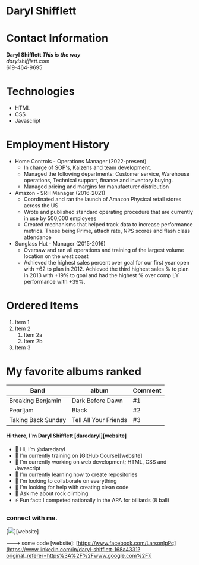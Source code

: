 # Daryl Shifflett

# Contact Information
**Daryl Shifflett _This is the way_**<br/>
*darylshifflett.com*<br/>
619-464-9695
# Technologies
- HTML
- CSS
- Javascript

# Employment History
* Home Controls - Operations Manager (2022-present)
  * In charge of SOP's, Kaizens and team development.
  * Managed the following departments: Customer service, Warehouse operations, Technical support, finance and inventory buying.
  * Managed pricing and margins for manufacturer distribution
* Amazon - SRH Manager (2016-2021)
  * Coordinated and ran the launch of Amazon Physical retail stores across the US
  * Wrote and published standard operating procedure that are currently in use by 500,000 employees
  * Created mechanisms that helped track data to increase performance metrics. These being Prime, attach rate, NPS scores and flash class attendance
* Sunglass Hut - Manager (2015-2016)
  * Oversaw and ran all operations and training of the largest volume location on the west coast
  * Achieved the highest sales percent over goal for our first year open with +62 to plan in 2012. Achieved the third highest sales % to plan in 2013 with +19% to goal and had the highest % over comp LY performance with +39%.

    
# Ordered Items
1. Item 1
1. Item 2
   1. Item 2a
   1. Item 2b
1. Item 3
   
# My favorite albums ranked
Band | album | Comment
------|-----|--------
 Breaking Benjamin| Dark Before Dawn | #1
 Pearljam | Black | #2
 Taking Back Sunday | Tell All Your Friends | #3

#### Hi there, I'm Daryl Shifflett [daredaryl][website]
- 👋 Hi, I’m @daredaryl
- 🌱 I’m currently training on [GitHub Course][website]
- 🔭 I’m currently working on web development; HTML, CSS and Javascript
- 🌱 I’m currently learning how to create repositories
- 👯 I’m looking to collaborate on everything
- 🤔 I’m looking for help with creating clean code
- 💬 Ask me about rock climbing
- ⚡ Fun fact: I competed nationally in the APA for billiards (8 ball)
### connect with me.
[<img alt=" " />][website]
<!---
karlllarson/karlllarson is a ✨ special ✨ repository because its `README.md` (this file) appears on your GitHub profile.
You can click the Preview link to take a look at your changes.
--->
--->
some code
[website]: [https://www.facebook.com/LarsonIpPc](https://www.linkedin.com/in/daryl-shifflett-168a4331?original_referer=https%3A%2F%2Fwww.google.com%2F)]
